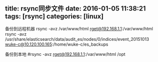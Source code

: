 title: rsync同步文件
date: 2016-01-05 11:38:21
tags: [rsync]
categories: [linux]
---

备份到远程机器
rsync -avz /var/www/html rget@192.168.1.1:/var/www/html
rsync -avz /usr/share/elasticsearch/data/audit_es/nodes/0/indices/event_20151013 wuke-c@10.120.100.165:/home/wuke-c/es_backups

备份到本地
#rsync -avz rget@192.168.1.1:/var/www/html /opt